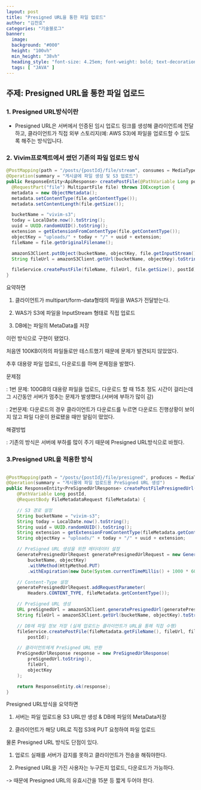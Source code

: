 ```yaml
---
layout: post
title: "Presigned URL을 통한 파일 업로드"
author: "김찬호"
categories: "기술블로그"
banner:
  image:
  background: "#000"
  height: "100vh"
  min_height: "38vh"
  heading_style: "font-size: 4.25em; font-weight: bold; text-decoration: underline"
  tags: [ "JAVA" ]
---
```


## 주제: Presigned URL을 통한 파일 업로드

### 1. Presigned URL방식이란
- Presigned URL은 서버에서 인증된 임시 업로드 링크를 생성해 클라이언트에 전달하고, 클라이언트가 직접 외부 스토리지(예: AWS S3)에 파일을 업로드할 수 있도록 해주는 방식입니다.

### 2. Vivim프로젝트에서 썼던 기존의 파일 업로드 방식

```java
@PostMapping(path = "/posts/{postId}/file/stream", consumes = MediaType.MULTIPART_FORM_DATA_VALUE, produces = MediaType.APPLICATION_JSON_VALUE)
@Operation(summary = "게시글에 파일 생성 및 S3 업로드")
public ResponseEntity<ApiResponse> createPostFile(@PathVariable Long postId,
  @RequestPart("file") MultipartFile file) throws IOException {
  metadata = new ObjectMetadata();
  metadata.setContentType(file.getContentType());
  metadata.setContentLength(file.getSize());

  bucketName = "vivim-s3";
  today = LocalDate.now().toString();
  uuid = UUID.randomUUID().toString();
  extension = getExtensionFromContentType(file.getContentType());
  objectKey = "uploads/" + today + "/" + uuid + extension;
  fileName = file.getOriginalFilename();

  amazonS3Client.putObject(bucketName, objectKey, file.getInputStream(), metadata);
  String fileUrl = amazonS3Client.getUrl(bucketName, objectKey).toString();

  fileService.createPostFile(fileName, fileUrl, file.getSize(), postId);
}
```

요약하면

1. 클라이언트가 multipart/form-data형태의 파일을 WAS가 전달받는다.

2. WAS가 S3에 파일을 InputStream 형태로 직접 업로드

3. DB에는 파일의 MetaData를 저장

이런 방식으로 구현이 됐었다.

처음엔 100KB이하의 파일들로만 테스트했기 때문에 문제가 발견되지 않았었다.

추후 대용량 파일 업로드, 다운로드를 하며 문제점을 발했다.

문제점

: 1번 문제: 100GB의 대용량 파일을 업로드, 다운로드 할 때 15초 정도 시간이 걸리는데 그 시간동안 서버가 멈추는 문제가 발생했다.(서버에 부하가 많이 감)

: 2번문제: 다운로드의 경우 클라이언트가 다운로드를 누르면 다운로드 진행상황이 보이지 않고 파일 다운이 완료됐을 때만 알림이 떴었다.



해결방법

: 기존의 방식은 서버에 부하를 많이 주기 때문에 Presigned URL방식으로 바꿨다.

### 3.Presigned URL을 적용한 방식

```java

@PostMapping(path = "/posts/{postId}/file/presigned", produces = MediaType.APPLICATION_JSON_VALUE)
@Operation(summary = "게시물에 파일 업로드용 PreSigned URL 생성")
public ResponseEntity<PreSignedUrlResponse> createPostFilePresignedUrl(
    @PathVariable Long postId,
    @RequestBody FileMetadataRequest fileMetadata) {

    // S3 경로 설정
    String bucketName = "vivim-s3";
    String today = LocalDate.now().toString();
    String uuid = UUID.randomUUID().toString();
    String extension = getExtensionFromContentType(fileMetadata.getContentType());
    String objectKey = "uploads/" + today + "/" + uuid + extension;

    // PreSigned URL 생성을 위한 메타데이터 설정
    GeneratePresignedUrlRequest generatePresignedUrlRequest = new GeneratePresignedUrlRequest(
        bucketName, objectKey)
        .withMethod(HttpMethod.PUT)
        .withExpiration(new Date(System.currentTimeMillis() + 1000 * 60 * 15)); // 15분 유효

    // Content-Type 설정
    generatePresignedUrlRequest.addRequestParameter(
        Headers.CONTENT_TYPE, fileMetadata.getContentType());

    // PreSigned URL 생성
    URL preSignedUrl = amazonS3Client.generatePresignedUrl(generatePresignedUrlRequest);
    String fileUrl = amazonS3Client.getUrl(bucketName, objectKey).toString();

    // DB에 파일 정보 저장 (실제 업로드는 클라이언트가 URL을 통해 직접 수행)
    fileService.createPostFile(fileMetadata.getFileName(), fileUrl, fileMetadata.getFileSize(),
        postId);

    // 클라이언트에게 PreSigned URL 반환
    PreSignedUrlResponse response = new PreSignedUrlResponse(
        preSignedUrl.toString(),
        fileUrl,
        objectKey
    );

    return ResponseEntity.ok(response);
}
```

Presigned URL방식을 요약하면

1. 서버는 파일 업로드용 S3 URL만 생성 & DB에 파일의 MetaData저장

2. 클라이언트가 해당 URL로 직접 S3에 PUT 요청하여 파일 업로드


물론 Presigned URL 방식도 단점이 있다.

1. 업로드 실패를 서버가 감지를 못하고 클라이언트가 전송을 해줘야한다.

2. Presigned URL을 가진 사용자는 누구든지 업로드, 다운로드가 가능하다.

-> 때문에 Presigned URL의 유효시간을 15분 등 짧게 두어야 한다.
